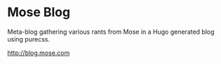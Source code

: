 Mose Blog
============

Meta-blog gathering various rants from Mose in a Hugo generated blog using purecss.

http://blog.mose.com

